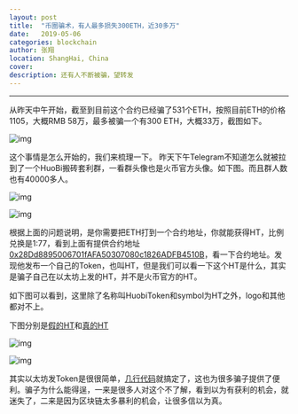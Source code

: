 ```yaml
---
layout: post
title:  "币圈骗术，有人最多损失300ETH，近30多万"
date:   2019-05-06
categories: blockchain
author: 张翔
location: ShangHai, China
cover: 
description: 还有人不断被骗，望转发
---
```

---
从昨天中午开始，截至到目前这个合约已经骗了531个ETH，按照目前ETH的价格1105，大概RMB 58万，最多被骗一个有300 ETH，大概33万，截图如下。

![img](https://myblog-images1.oss-cn-beijing.aliyuncs.com/scam/1.png)


这个事情是怎么开始的，我们来梳理一下。
昨天下午Telegram不知道怎么就被拉到了一个HuoBi搬砖套利群，一看群头像也是火币官方头像。如下图。而且群人数也有40000多人。

![img](https://myblog-images1.oss-cn-beijing.aliyuncs.com/scam/2.png)

![img](https://myblog-images1.oss-cn-beijing.aliyuncs.com/scam/3.png)


根据上面的问题说明，是你需要把ETH打到一个合约地址，你就能获得HT，比例兑换是1:77，看到上面有提供合约地址[0x28Dd8895006701fAFA50307080c1826ADFB4510B](https://etherscan.io/txs?a=0x28Dd8895006701fAFA50307080c1826ADFB4510B&f=3)，看一下合约地址。发现他发布一个自己的Token，也叫HT，但是我们可以看一下这个HT是什么，其实是骗子自己在以太坊上发的HT，并不是火币官方的HT。

如下图可以看到，这里除了名称叫HuobiToken和symbol为HT之外，logo和其他都对不上。

下图分别是[假的HT](https://etherscan.io/token/0xfdf4ab6da18691f3672057a76909fdcd0550832a)和[真的HT](https://etherscan.io/token/0x6f259637dcd74c767781e37bc6133cd6a68aa161)

![img](https://myblog-images1.oss-cn-beijing.aliyuncs.com/scam/4.png)

![img](https://myblog-images1.oss-cn-beijing.aliyuncs.com/scam/5.png)

其实以太坊发Token是很很简单，[几行代码](https://github.com/OpenZeppelin/openzeppelin-solidity/tree/master/contracts/token/ERC20)就搞定了，这也为很多骗子提供了便利。骗子为什么能得逞，一来是很多人对这个不了解，看到以为有获利的机会，就迷失了，二来是因为区块链太多暴利的机会，让很多信以为真。





